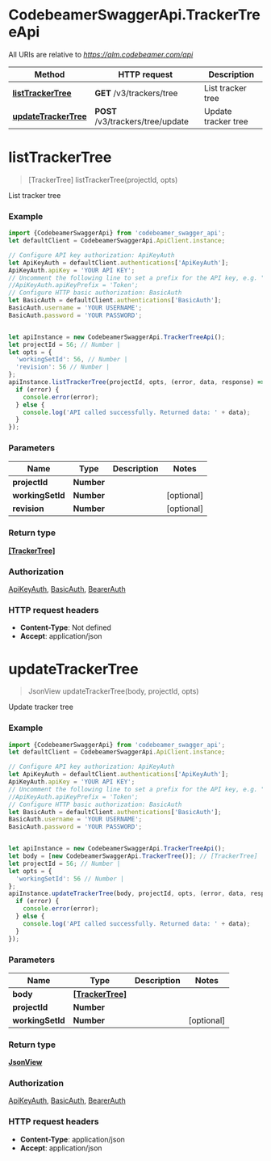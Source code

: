# CodebeamerSwaggerApi.TrackerTreeApi

All URIs are relative to *https://alm.codebeamer.com/api*

Method | HTTP request | Description
------------- | ------------- | -------------
[**listTrackerTree**](TrackerTreeApi.md#listTrackerTree) | **GET** /v3/trackers/tree | List tracker tree
[**updateTrackerTree**](TrackerTreeApi.md#updateTrackerTree) | **POST** /v3/trackers/tree/update | Update tracker tree

<a name="listTrackerTree"></a>
# **listTrackerTree**
> [TrackerTree] listTrackerTree(projectId, opts)

List tracker tree

### Example
```javascript
import {CodebeamerSwaggerApi} from 'codebeamer_swagger_api';
let defaultClient = CodebeamerSwaggerApi.ApiClient.instance;

// Configure API key authorization: ApiKeyAuth
let ApiKeyAuth = defaultClient.authentications['ApiKeyAuth'];
ApiKeyAuth.apiKey = 'YOUR API KEY';
// Uncomment the following line to set a prefix for the API key, e.g. "Token" (defaults to null)
//ApiKeyAuth.apiKeyPrefix = 'Token';
// Configure HTTP basic authorization: BasicAuth
let BasicAuth = defaultClient.authentications['BasicAuth'];
BasicAuth.username = 'YOUR USERNAME';
BasicAuth.password = 'YOUR PASSWORD';


let apiInstance = new CodebeamerSwaggerApi.TrackerTreeApi();
let projectId = 56; // Number | 
let opts = { 
  'workingSetId': 56, // Number | 
  'revision': 56 // Number | 
};
apiInstance.listTrackerTree(projectId, opts, (error, data, response) => {
  if (error) {
    console.error(error);
  } else {
    console.log('API called successfully. Returned data: ' + data);
  }
});
```

### Parameters

Name | Type | Description  | Notes
------------- | ------------- | ------------- | -------------
 **projectId** | **Number**|  | 
 **workingSetId** | **Number**|  | [optional] 
 **revision** | **Number**|  | [optional] 

### Return type

[**[TrackerTree]**](TrackerTree.md)

### Authorization

[ApiKeyAuth](../README.md#ApiKeyAuth), [BasicAuth](../README.md#BasicAuth), [BearerAuth](../README.md#BearerAuth)

### HTTP request headers

 - **Content-Type**: Not defined
 - **Accept**: application/json

<a name="updateTrackerTree"></a>
# **updateTrackerTree**
> JsonView updateTrackerTree(body, projectId, opts)

Update tracker tree

### Example
```javascript
import {CodebeamerSwaggerApi} from 'codebeamer_swagger_api';
let defaultClient = CodebeamerSwaggerApi.ApiClient.instance;

// Configure API key authorization: ApiKeyAuth
let ApiKeyAuth = defaultClient.authentications['ApiKeyAuth'];
ApiKeyAuth.apiKey = 'YOUR API KEY';
// Uncomment the following line to set a prefix for the API key, e.g. "Token" (defaults to null)
//ApiKeyAuth.apiKeyPrefix = 'Token';
// Configure HTTP basic authorization: BasicAuth
let BasicAuth = defaultClient.authentications['BasicAuth'];
BasicAuth.username = 'YOUR USERNAME';
BasicAuth.password = 'YOUR PASSWORD';


let apiInstance = new CodebeamerSwaggerApi.TrackerTreeApi();
let body = [new CodebeamerSwaggerApi.TrackerTree()]; // [TrackerTree] | 
let projectId = 56; // Number | 
let opts = { 
  'workingSetId': 56 // Number | 
};
apiInstance.updateTrackerTree(body, projectId, opts, (error, data, response) => {
  if (error) {
    console.error(error);
  } else {
    console.log('API called successfully. Returned data: ' + data);
  }
});
```

### Parameters

Name | Type | Description  | Notes
------------- | ------------- | ------------- | -------------
 **body** | [**[TrackerTree]**](TrackerTree.md)|  | 
 **projectId** | **Number**|  | 
 **workingSetId** | **Number**|  | [optional] 

### Return type

[**JsonView**](JsonView.md)

### Authorization

[ApiKeyAuth](../README.md#ApiKeyAuth), [BasicAuth](../README.md#BasicAuth), [BearerAuth](../README.md#BearerAuth)

### HTTP request headers

 - **Content-Type**: application/json
 - **Accept**: application/json

